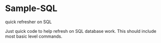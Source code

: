# Sample-SQL
quick refresher on SQL

Just quick code to help refresh on SQL database work. This should include most basic level commands.
